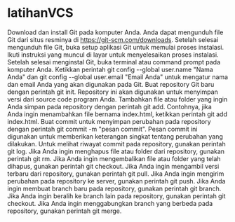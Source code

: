 # latihanVCS
Download dan install Git pada komputer Anda. Anda dapat mengunduh file Git dari situs resminya di https://git-scm.com/downloads.
Setelah selesai mengunduh file Git, buka setup aplikasi Git untuk memulai proses instalasi. Ikuti instruksi yang muncul di layar untuk menyelesaikan proses instalasi.
Setelah selesai menginstal Git, buka terminal atau command prompt pada komputer Anda. Ketikkan perintah git config --global user.name "Nama Anda" dan git config --global user.email "Email Anda" untuk mengatur nama dan email Anda yang akan digunakan pada Git.
Buat repository Git baru dengan perintah git init. Repository ini akan digunakan untuk menyimpan versi dari source code program Anda.
Tambahkan file atau folder yang ingin Anda simpan pada repository dengan perintah git add. Contohnya, jika Anda ingin menambahkan file bernama index.html, ketikkan perintah git add index.html.
Buat commit untuk menyimpan perubahan pada repository dengan perintah git commit -m "pesan commit". Pesan commit ini digunakan untuk memberikan keterangan singkat tentang perubahan yang dilakukan.
Untuk melihat riwayat commit pada repository, gunakan perintah git log.
Jika Anda ingin menghapus file atau folder dari repository, gunakan perintah git rm.
Jika Anda ingin mengembalikan file atau folder yang telah dihapus, gunakan perintah git checkout.
Jika Anda ingin mengambil versi terbaru dari repository, gunakan perintah git pull.
Jika Anda ingin mengirim perubahan pada repository ke server, gunakan perintah git push.
Jika Anda ingin membuat branch baru pada repository, gunakan perintah git branch.
Jika Anda ingin beralih ke branch lain pada repository, gunakan perintah git checkout.
Jika Anda ingin menggabungkan branch yang berbeda pada repository, gunakan perintah git merge.
